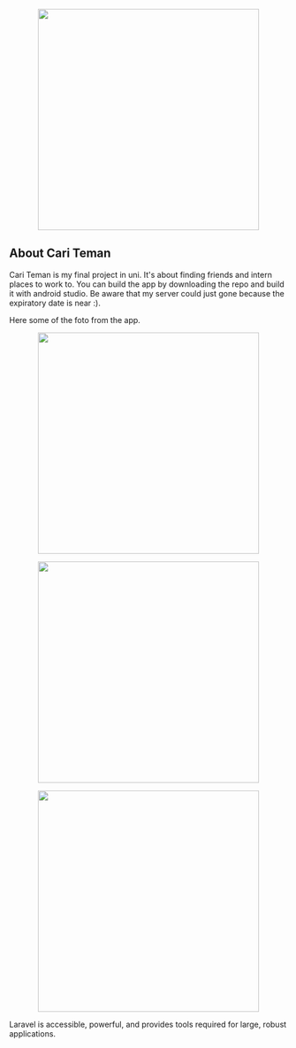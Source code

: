 <p align="center"><img src="https://lh5.googleusercontent.com/mvtziR4jk1MCVq-7Uf0b0WQn7qFAAtQc124m16sDd7LkkAe7EhyG1bV3boWkSKhZLHZ5KBWT5a55rQ=w1920-h969" width="400"></p>


## About Cari Teman

Cari Teman is my final project in uni. It's about finding friends and intern places to work to. You can build the app by downloading the repo and build it with android studio. Be aware that my server could just gone because the expiratory date is near :).

Here some of the foto from the app.

<p align="center"><img src="https://lh6.googleusercontent.com/VfNJf4FaHyEY-GRSLN1ZAsB3cak7bUD2L2-aieaxGiRatB9ddfE4BZ_hPuZ4xTs8HnUIeWPZ6Cb9eA=w1920-h969-rw" width="400"></p>
<p align="center"><img src="https://lh6.googleusercontent.com/THKmu5qcfwE8KbCA989o1mcx5H2vpWXvqwHRAOtDn_UIRVfRMA45MtFwKc8xpKyCX6JGuDChatog7A=w1920-h969-rw" width="400"></p>
<p align="center"><img src="https://lh4.googleusercontent.com/SzlHw0wYvJsMU07AoDXyyByzlREtJCy_dMSFt8GMTnYivZUofjl4KbKWDPncrTm_Hs5GhUh93ZQjVA=w1920-h969-rw" width="400"></p>

Laravel is accessible, powerful, and provides tools required for large, robust applications.

